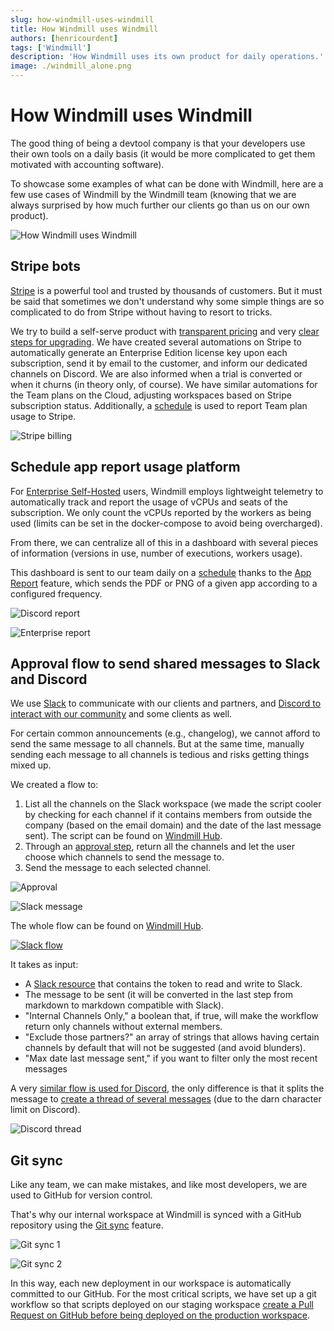 ```yaml
---
slug: how-windmill-uses-windmill
title: How Windmill uses Windmill
authors: [henricourdent]
tags: ['Windmill']
description: 'How Windmill uses its own product for daily operations.'
image: ./windmill_alone.png
---
```


# How Windmill uses Windmill

The good thing of being a devtool company is that your developers use their own tools on a daily basis (it would be more complicated to get them motivated with accounting software).

To showcase some examples of what can be done with Windmill, here are a few use cases of Windmill by the Windmill team (knowing that we are always surprised by how much further our clients go than us on our own product).

![How Windmill uses Windmill](./windmill_alone.png "How Windmill uses Windmill")

## Stripe bots

[Stripe](https://stripe.com/) is a powerful tool and trusted by thousands of customers. But it must be said that sometimes we don't understand why some simple things are so complicated to do from Stripe without having to resort to tricks.

We try to build a self-serve product with [transparent pricing](/pricing) and very [clear steps for upgrading](/docs/misc/plans_details). We have created several automations on Stripe to automatically generate an Enterprise Edition license key upon each subscription, send it by email to the customer, and inform our dedicated channels on Discord. We are also informed when a trial is converted or when it churns (in theory only, of course). We have similar automations for the Team plans on the Cloud, adjusting workspaces based on Stripe subscription status. Additionally, a [schedule](/docs/core_concepts/scheduling) is used to report Team plan usage to Stripe.

![Stripe billing](./stripe_billing.png "Stripe billing")

## Schedule app report usage platform

For [Enterprise Self-Hosted](/pricing) users, Windmill employs lightweight telemetry to automatically track and report the usage of vCPUs and seats of the subscription. We only count the vCPUs reported by the workers as being used (limits can be set in the docker-compose to avoid being overcharged).

From there, we can centralize all of this in a dashboard with several pieces of information (versions in use, number of executions, workers usage).

This dashboard is sent to our team daily on a [schedule](/docs/core_concepts/scheduling) thanks to the [App Report](/docs/apps/schedule_reports) feature, which sends the PDF or PNG of a given app according to a configured frequency.

![Discord report](./discord_report.png "Discord report")

![Enterprise report](./ee_report.png "Enterprise report")

## Approval flow to send shared messages to Slack and Discord

We use [Slack](https://slack.com/) to communicate with our clients and partners, and [Discord to interact with our community](https://discord.com/invite/V7PM2YHsPB) and some clients as well.

For certain common announcements (e.g., changelog), we cannot afford to send the same message to all channels. But at the same time, manually sending each message to all channels is tedious and risks getting things mixed up.

We created a flow to:

1. List all the channels on the Slack workspace (we made the script cooler by checking for each channel if it contains members from outside the company (based on the email domain) and the date of the last message sent). The script can be found on [Windmill Hub](https://hub.windmill.dev/scripts/slack/7124/list-slack-channels%2C-last-message-date%2C-and-whether-it-contains-external-members-slack#approved).
2. Through an [approval step](/docs/flows/flow_approval), return all the channels and let the user choose which channels to send the message to.
3. Send the message to each selected channel.

![Approval](./approval.png "Approval")

![Slack message](./slack_message.png "Slack message")

The whole flow can be found on [Windmill Hub](https://hub.windmill.dev/flows/53/list-slack-channels-and-send-shared-message-to-selected-channels).

[![Slack flow](./slack_flow.png "Slack flow")](https://hub.windmill.dev/flows/53/list-slack-channels-and-send-shared-message-to-selected-channels)

It takes as input:

- A [Slack resource](/docs/integrations/slack) that contains the token to read and write to Slack.
- The message to be sent (it will be converted in the last step from markdown to markdown compatible with Slack).
- "Internal Channels Only," a boolean that, if true, will make the workflow return only channels without external members.
- "Exclude those partners?" an array of strings that allows having certain channels by default that will not be suggested (and avoid blunders).
- "Max date last message sent," if you want to filter only the most recent messages

A very [similar flow is used for Discord](https://hub.windmill.dev/flows/54/list-discord-channels-and-send-shared-message-in-thread), the only difference is that it splits the message to [create a thread of several messages](https://hub.windmill.dev/scripts/discord/7123/create-discord-thread-and-send-messages-discord#approved) (due to the darn character limit on Discord).

![Discord thread](./discord_thread.png "Discord thread")

## Git sync

Like any team, we can make mistakes, and like most developers, we are used to GitHub for version control.

That's why our internal workspace at Windmill is synced with a GitHub repository using the [Git sync](/docs/advanced/git_sync) feature.

![Git sync 1](./git_sync1.png "Git sync 1")

![Git sync 2](./git_sync2.png "Git sync 2")

In this way, each new deployment in our workspace is automatically committed to our GitHub. For the most critical scripts, we have set up a git workflow so that scripts deployed on our staging workspace [create a Pull Request on GitHub before being deployed on the production workspace](/docs/advanced/deploy_gh_gl).